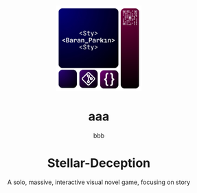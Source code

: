 <div align="center">

  <img src="Git_Logo_0.png" alt="logo" width="200" height="auto" />
  <h1>aaa</h1>
  
  <p>
    bbb
  </p>

# Stellar-Deception

A solo, massive, interactive visual novel game, focusing on story
